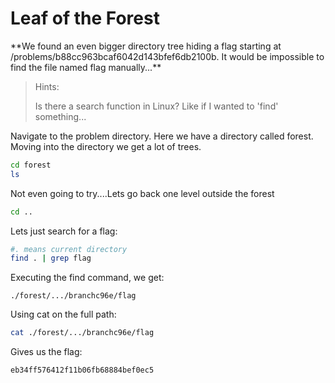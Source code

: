 <h1>Leaf of the Forest</h1>
**We found an even bigger directory tree hiding a flag starting at /problems/b88cc963bcaf6042d143bfef6db2100b. It would be impossible to find the file named flag manually...**

>Hints:
>
>Is there a search function in Linux? Like if I wanted to 'find' something...

Navigate to the problem directory. Here we have a directory called forest. Moving into the directory we get a lot of trees. 

```bash
cd forest
ls
```

Not even going to try....Lets go back one level outside the forest


```bash 
cd ..
```

Lets just search for a flag:

```bash
#. means current directory
find . | grep flag
```

Executing the find command, we get:

```
./forest/.../branchc96e/flag
```

Using cat on the full path:

```bash
cat ./forest/.../branchc96e/flag
```

Gives us the flag:

```
eb34ff576412f11b06fb68884bef0ec5
```
